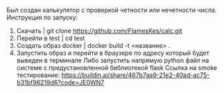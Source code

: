 Был создан калькулятор с проверкой четности или нечетности числа.
Инструкция по запуску:
1) Скачать | git clone https://github.com/FlamesKes/calc.git
2) Перейти в test | cd test
3) Создать образ docker | docker build -t <название> .
4) Запустить образ и перейти в браузере по адресу который будет выведен в терминале
Либо запустить напрямую python файл на системе с предустановленной библиотекой flask
Ссылка на smoke тестирование: https://buildin.ai/share/467b7aa9-21e2-40ad-ac75-b31bf96219d6?code=JE0WN7
